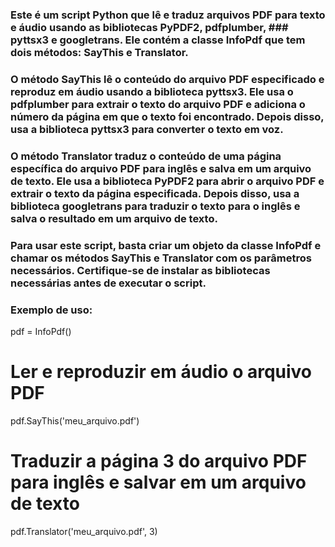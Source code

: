 ### Este é um script Python que lê e traduz arquivos PDF para texto e áudio usando as bibliotecas PyPDF2, pdfplumber, ### pyttsx3 e googletrans. Ele contém a classe InfoPdf que tem dois métodos: SayThis e Translator.

### O método SayThis lê o conteúdo do arquivo PDF especificado e reproduz em áudio usando a biblioteca pyttsx3. Ele usa o pdfplumber para extrair o texto do arquivo PDF e adiciona o número da página em que o texto foi encontrado. Depois disso, usa a biblioteca pyttsx3 para converter o texto em voz.

### O método Translator traduz o conteúdo de uma página específica do arquivo PDF para inglês e salva em um arquivo de texto. Ele usa a biblioteca PyPDF2 para abrir o arquivo PDF e extrair o texto da página especificada. Depois disso, usa a biblioteca googletrans para traduzir o texto para o inglês e salva o resultado em um arquivo de texto.

### Para usar este script, basta criar um objeto da classe InfoPdf e chamar os métodos SayThis e Translator com os parâmetros necessários. Certifique-se de instalar as bibliotecas necessárias antes de executar o script.

### Exemplo de uso:

pdf = InfoPdf()

# Ler e reproduzir em áudio o arquivo PDF

pdf.SayThis('meu_arquivo.pdf')

# Traduzir a página 3 do arquivo PDF para inglês e salvar em um arquivo de texto

pdf.Translator('meu_arquivo.pdf', 3)
